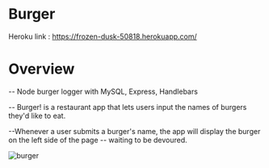 # Burger

Heroku link : https://frozen-dusk-50818.herokuapp.com/

# Overview

-- Node burger logger with MySQL, Express, Handlebars

-- Burger! is a restaurant app that lets users input the names of burgers they'd like to eat.

--Whenever a user submits a burger's name, the app will display the burger on the left side of the page -- waiting to be devoured.

![burger](https://user-images.githubusercontent.com/41123232/56460722-f7694580-636c-11e9-9dfa-9bf7f8e69b6d.JPG)

